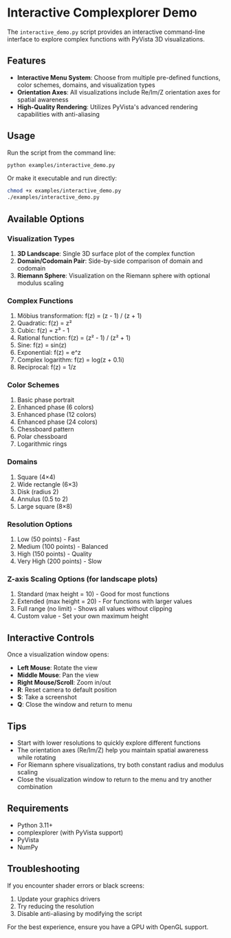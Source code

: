 # Interactive Complexplorer Demo

The `interactive_demo.py` script provides an interactive command-line interface to explore complex functions with PyVista 3D visualizations.

## Features

- **Interactive Menu System**: Choose from multiple pre-defined functions, color schemes, domains, and visualization types
- **Orientation Axes**: All visualizations include Re/Im/Z orientation axes for spatial awareness
- **High-Quality Rendering**: Utilizes PyVista's advanced rendering capabilities with anti-aliasing

## Usage

Run the script from the command line:

```bash
python examples/interactive_demo.py
```

Or make it executable and run directly:

```bash
chmod +x examples/interactive_demo.py
./examples/interactive_demo.py
```

## Available Options

### Visualization Types
1. **3D Landscape**: Single 3D surface plot of the complex function
2. **Domain/Codomain Pair**: Side-by-side comparison of domain and codomain
3. **Riemann Sphere**: Visualization on the Riemann sphere with optional modulus scaling

### Complex Functions
1. Möbius transformation: f(z) = (z - 1) / (z + 1)
2. Quadratic: f(z) = z²
3. Cubic: f(z) = z³ - 1
4. Rational function: f(z) = (z² - 1) / (z² + 1)
5. Sine: f(z) = sin(z)
6. Exponential: f(z) = e^z
7. Complex logarithm: f(z) = log(z + 0.1i)
8. Reciprocal: f(z) = 1/z

### Color Schemes
1. Basic phase portrait
2. Enhanced phase (6 colors)
3. Enhanced phase (12 colors)
4. Enhanced phase (24 colors)
5. Chessboard pattern
6. Polar chessboard
7. Logarithmic rings

### Domains
1. Square (4×4)
2. Wide rectangle (6×3)
3. Disk (radius 2)
4. Annulus (0.5 to 2)
5. Large square (8×8)

### Resolution Options
1. Low (50 points) - Fast
2. Medium (100 points) - Balanced
3. High (150 points) - Quality
4. Very High (200 points) - Slow

### Z-axis Scaling Options (for landscape plots)
1. Standard (max height = 10) - Good for most functions
2. Extended (max height = 20) - For functions with larger values
3. Full range (no limit) - Shows all values without clipping
4. Custom value - Set your own maximum height

## Interactive Controls

Once a visualization window opens:
- **Left Mouse**: Rotate the view
- **Middle Mouse**: Pan the view
- **Right Mouse/Scroll**: Zoom in/out
- **R**: Reset camera to default position
- **S**: Take a screenshot
- **Q**: Close the window and return to menu

## Tips

- Start with lower resolutions to quickly explore different functions
- The orientation axes (Re/Im/Z) help you maintain spatial awareness while rotating
- For Riemann sphere visualizations, try both constant radius and modulus scaling
- Close the visualization window to return to the menu and try another combination

## Requirements

- Python 3.11+
- complexplorer (with PyVista support)
- PyVista
- NumPy

## Troubleshooting

If you encounter shader errors or black screens:
1. Update your graphics drivers
2. Try reducing the resolution
3. Disable anti-aliasing by modifying the script

For the best experience, ensure you have a GPU with OpenGL support.